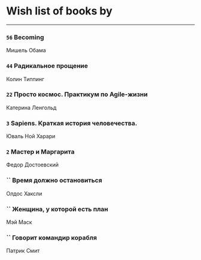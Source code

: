 # Wish list of books by [](https://plus.google.com/u/0/104731829794763834502/)
---

### `56` Becoming
Мишель Обама

### `44` Радикальное прощение
Колин Типпинг

### `22` Просто космос. Практикум по Agile-жизни
Катерина Ленгольд

### `3` Sapiens. Краткая история человечества.
Юваль Ной Харари

### `2` Мастер и Маргарита
Федор Достоевский

### `` Время должно остановиться
Олдос Хаксли

### `` Женщина, у которой есть план
Мэй Маск

### `` Говорит командир корабля
Патрик Смит

